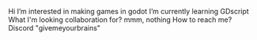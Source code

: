 Hi
I’m interested in making games in godot
I’m currently learning GDscript
What I'm looking collaboration for? mmm, nothing
How to reach me? Discord "givemeyourbrains"
